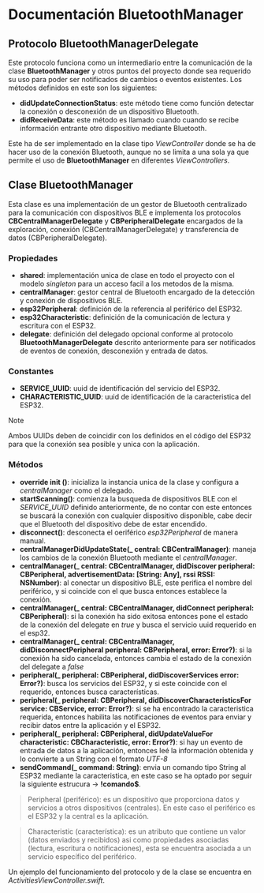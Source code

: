 # Documentación BluetoothManager

## Protocolo BluetoothManagerDelegate
Este protocolo funciona como un intermediario entre la comunicación de la clase **BluetoothManager** y otros puntos del proyecto donde sea requerido su uso para poder ser notificados de cambios o eventos existentes.
Los métodos definidos en este son los siguientes:
* **didUpdateConnectionStatus**: este método tiene como función detectar la conexión o desconexión de un dispositivo Bluetooth.
* **didReceiveData**: este método es llamado cuando cuando se recibe información entrante otro dispositivo mediante Bluetooth.

Este ha de ser implementado en la clase tipo _ViewController_ donde se ha de hacer uso de la conexión Bluetooth, aunque no se limita a una sola ya que permite el uso de **BluetoothManager** en diferentes _ViewControllers_.

## Clase BluetoothManager
Esta clase es una implementación de un gestor de Bluetooth centralizado para la comunicación con dispositivos BLE e implementa los protocolos **CBCentralManagerDelegate** y **CBPeripheralDelegate** encargados de la exploración, conexión (CBCentralManagerDelegate) y transferencia de datos (CBPeripheralDelegate).

### Propiedades
* **shared**: implementación unica de clase en todo el proyecto con el modelo _singleton_ para un acceso facil a los metodos de la misma.
* **centralManager**: gestor central de Bluetooth encargado de la detección y conexión de dispositivos BLE.
* **esp32Peripheral**: definición de la referencia al periférico del ESP32.
* **esp32Characteristic**: definición de la comunicación de lectura y escritura con el ESP32.
* **delegate**: definición del delegado opcional conforme al protocolo **BluetoothManagerDelegate** descrito anteriormente para ser notificados de eventos de conexión, desconexión y entrada de datos.

### Constantes
* **SERVICE_UUID**: uuid de identificación del servicio del ESP32.
* **CHARACTERISTIC_UUID**: uuid de identificación de la caracteristica del ESP32.

> [!NOTE]
> Ambos UUIDs deben de coincidir con los definidos en el código del ESP32 para que la conexión sea posible y unica con la aplicación.

### Métodos
* **override init ()**: inicializa la instancia unica de la clase y configura a _centralManager_ como el delegado.
* **startScanning()**: comienza la busqueda de dispositivos BLE con el _SERVICE_UUID_ definido anteriormente, de no contar con este entonces se buscará la conexión con cualquier dispositivo disponible, cabe decir que el Bluetooth del dispositivo debe de estar encendido.
* **disconnect()**: desconecta el oeriférico _esp32Peripheral_ de manera manual.
* **centralManagerDidUpdateState(_ central: CBCentralManager)**: maneja los cambios de la conexión Bluetooth mediante el _centralManager_.
* **centralManager(_ central: CBCentralManager, didDiscover peripheral: CBPeripheral, advertisementData: [String: Any], rssi RSSI: NSNumber)**: al conectar un dispositivo BLE, este perifica el nombre del periférico, y si coincide con el que busca entonces establece la conexión.
* **centralManager(_ central: CBCentralManager, didConnect peripheral: CBPeripheral)**: si la conexión ha sido exitosa entonces pone el estado de la conexión del delegate en _true_ y busca el servicio uuid requerido en el esp32.
* **centralManager(_ central: CBCentralManager, didDisconnectPeripheral peripheral: CBPeripheral, error: Error?)**: si la conexión ha sido cancelada, entonces cambia el estado de la conexión del delegate a _false_
* **peripheral(_ peripheral: CBPeripheral, didDiscoverServices error: Error?)**: busca los servicios del ESP32, y si este coincide con el requerido, entonces busca características.
* **peripheral(_ peripheral: CBPeripheral, didDiscoverCharacteristicsFor service: CBService, error: Error?)**: si se ha encontrado la caracteristica requerida, entonces habilita las notificaciones de eventos para enviar y recibir datos entre la aplicación y el ESP32.
* **peripheral(_ peripheral: CBPeripheral, didUpdateValueFor characteristic: CBCharacteristic, error: Error?)**: si hay un evento de entrada de datos a la aplicación, entonces leé la información obtenida y lo convierte a un String con el formato _UTF-8_
* **sendCommand(_ command: String)**: envia un comando tipo String al ESP32 mediante la caracteristica, en este caso se ha optado por seguir la siguiente estrucura -> **!comando$**.

> Peripheral (periférico): es un dispositivo que proporciona datos y servicios a otros dispositivos (centrales). En este caso el periférico es el ESP32 y la central es la aplicación.

> Characteristic (característica): es un atributo que contiene un valor (datos enviados y recibidos) asi como propiedades asociadas (lectura, escritura o notificaciones), esta se encuentra asociada a un servicio específico del periférico.

Un ejemplo del funcionamiento del protocolo y de la clase se encuentra en _ActivitiesViewController.swift_.
